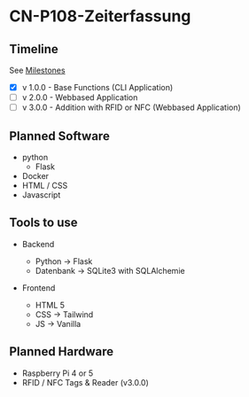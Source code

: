 # CN-P108-Zeiterfassung

## Timeline

See [Milestones](https://github.com/Saftladen-GmbH/CN-P108-Zeiterfassung/milestones)

- [x] v 1.0.0 - Base Functions (CLI Application)
- [ ] v 2.0.0 - Webbased Application
- [ ] v 3.0.0 - Addition with RFID or NFC (Webbased Application)

## Planned Software

- python
  - Flask
- Docker
- HTML / CSS
- Javascript

## Tools to use

- Backend
  - Python -> Flask
  - Datenbank -> SQLite3 with SQLAlchemie

- Frontend
  - HTML 5
  - CSS -> Tailwind
  - JS -> Vanilla


## Planned Hardware

- Raspberry Pi 4 or 5
- RFID / NFC Tags & Reader (v3.0.0)
